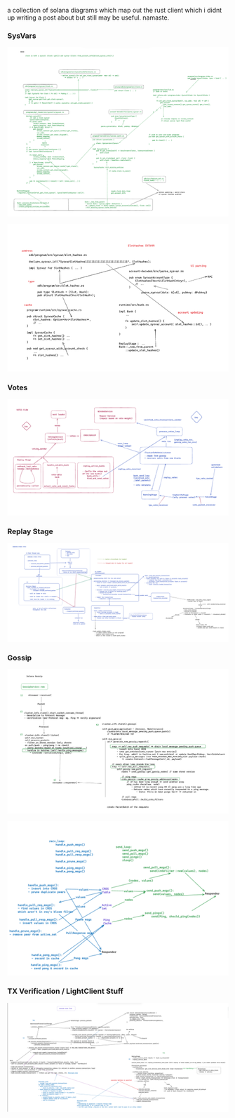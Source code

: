 a collection of solana diagrams which map out the rust client which 
i didnt up writing a post about but still may be useful. namaste. 

### SysVars

![Alt text](image.png)

![Alt text](image-1.png)

### Votes

![](2024-01-12-14-19-50.png)

### Replay Stage 

![](2024-01-12-14-20-31.png)

### Gossip 

![Alt text](image-2.png)

![Alt text](image-3.png)

### TX Verification / LightClient Stuff 

![Alt text](image-4.png)